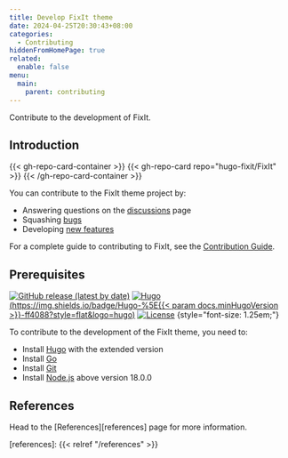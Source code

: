 ```yaml
---
title: Develop FixIt theme
date: 2024-04-25T20:30:43+08:00
categories:
  - Contributing
hiddenFromHomePage: true
related:
  enable: false
menu:
  main:
    parent: contributing
---
```


Contribute to the development of FixIt.

<!--more-->

## Introduction

{{< gh-repo-card-container >}}
  {{< gh-repo-card repo="hugo-fixit/FixIt" >}}
{{< /gh-repo-card-container >}}

You can contribute to the FixIt theme project by:

- Answering questions on the [discussions][discussions] page
- Squashing [bugs][bugs]
- Developing [new features][features]

For a complete guide to contributing to FixIt, see the [Contribution Guide][contribution-guide].

## Prerequisites

[![GitHub release (latest by date)](https://img.shields.io/github/v/release/hugo-fixit/FixIt?style=flat)](https://github.com/hugo-fixit/FixIt/releases)
[![Hugo](https://img.shields.io/badge/Hugo-%5E{{< param docs.minHugoVersion >}}-ff4088?style=flat&logo=hugo)](https://gohugo.io/)
[![License](https://img.shields.io/github/license/hugo-fixit/FixIt?style=flat)](https://github.com/hugo-fixit/FixIt/blob/main/LICENSE)
{style="font-size: 1.25em;"}

To contribute to the development of the FixIt theme, you need to:

- Install [Hugo][hugo] with the extended version
- Install [Go][go]
- Install [Git][git]
- Install [Node.js][node] above version 18.0.0

## References
<!-- markdownlint-disable-file reference-links-images -->
Head to the [References][references] page for more information.

<!-- link reference definition -->
[discussions]: https://github.com/orgs/hugo-fixit/discussions
[bugs]: https://github.com/hugo-fixit/FixIt/issues?q=is%3Aopen+is%3Aissue+label%3Abug
[features]: https://github.com/hugo-fixit/FixIt/issues?q=is%3Aopen+is%3Aissue+label%3Aenhancement
[contribution-guide]: https://github.com/hugo-fixit/FixIt/blob/main/CONTRIBUTING.md
[hugo]: https://gohugo.io/installation/
[go]: https://go.dev/doc/install
[git]: https://git-scm.com/book/en/v2/Getting-Started-Installing-Git
[node]: https://nodejs.org/en/download/
[references]: {{< relref "/references" >}}
